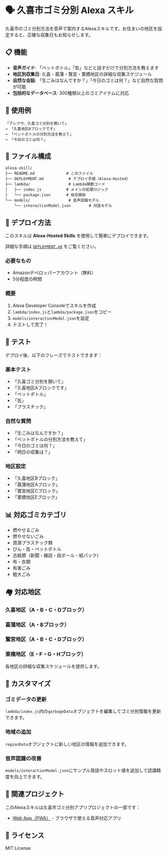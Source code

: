 # 🗣️ 久喜市ゴミ分別 Alexa スキル

久喜市のゴミ分別方法を音声で案内するAlexaスキルです。お住まいの地区を設定すると、正確な収集日もお知らせします。

## 📋 機能

- **音声ガイド**: 「ペットボトル」「缶」などと話すだけで分別方法を教えます
- **地区別収集日**: 久喜・菖蒲・鷲宮・栗橋地区の詳細な収集スケジュール
- **自然な会話**: 「生ごみはなんですか？」「今日のゴミは何？」など自然な質問が可能
- **包括的なデータベース**: 300種類以上のゴミアイテムに対応

## 🎯 使用例

```
「アレクサ、久喜ゴミ分別を開いて」
→ 「久喜地区Aブロックです」
→ 「ペットボトルの分別方法を教えて」
→ 「今日のゴミは何？」
```

## 📁 ファイル構成

```
alexa-skill/
├── README.md              # このファイル
├── DEPLOYMENT.md           # デプロイ手順（Alexa-Hosted）
├── lambda/                 # Lambda関数コード
│   ├── index.js           # メインの処理ロジック
│   └── package.json       # 依存関係
└── models/                 # 音声認識モデル
    └── interactionModel.json        # 対話モデル
```

## 🚀 デプロイ方法

このスキルは **Alexa-Hosted Skills** を使用して簡単にデプロイできます。

詳細な手順は [`DEPLOYMENT.md`](./DEPLOYMENT.md) をご覧ください。

### 必要なもの
- Amazonデベロッパーアカウント（無料）
- 5分程度の時間

### 概要
1. Alexa Developer Consoleでスキルを作成
2. `lambda/index.js`と`lambda/package.json`をコピー
3. `models/interactionModel.json`を設定
4. テストして完了！

## 🧪 テスト

デプロイ後、以下のフレーズでテストできます：

### 基本テスト
- 「久喜ゴミ分別を開いて」
- 「久喜地区Aブロックです」
- 「ペットボトル」
- 「缶」
- 「プラスチック」

### 自然な質問
- 「生ごみはなんですか？」
- 「ペットボトルの分別方法を教えて」
- 「今日のゴミは何？」
- 「明日の収集は？」

### 地区設定
- 「久喜地区Bブロック」
- 「菖蒲地区Aブロック」
- 「鷲宮地区Cブロック」
- 「栗橋地区Eブロック」

## 📊 対応ゴミカテゴリ

- 燃やせるごみ
- 燃やせないごみ
- 資源プラスチック類
- びん・缶・ペットボトル
- 古紙類（新聞・雑誌・段ボール・紙パック）
- 布・衣類
- 有害ごみ
- 粗大ごみ

## 🏘️ 対応地区

### 久喜地区（A・B・C・Dブロック）
### 菖蒲地区（A・Bブロック）  
### 鷲宮地区（A・B・C・Dブロック）
### 栗橋地区（E・F・G・Hブロック）

各地区の詳細な収集スケジュールを提供します。

## 🔧 カスタマイズ

### ゴミデータの更新
`lambda/index.js`内の`garbageData`オブジェクトを編集してゴミ分別情報を更新できます。

### 地域の追加
`regionData`オブジェクトに新しい地区の情報を追加できます。

### 音声認識の改善
`models/interactionModel.json`にサンプル発話やスロット値を追加して認識精度を向上できます。

## 📖 関連プロジェクト

このAlexaスキルは久喜市ゴミ分別アプリプロジェクトの一部です：
- [Web App（PWA）](../) - ブラウザで使える音声対応アプリ

## 📄 ライセンス

MIT License